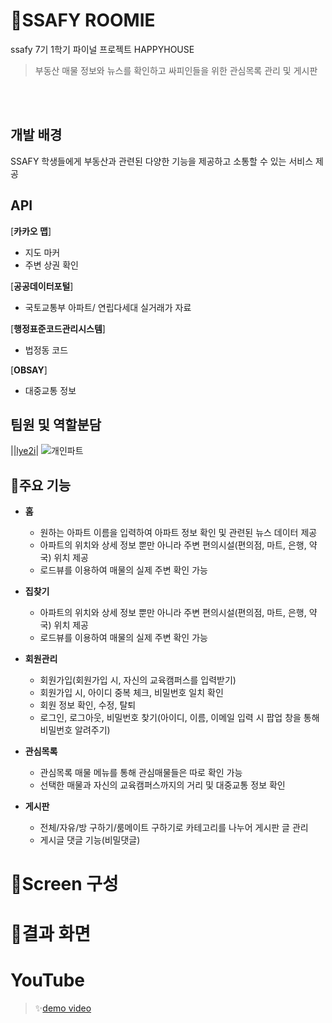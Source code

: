 # 🏡SSAFY ROOMIE
ssafy 7기 1학기 파이널 프로젝트 HAPPYHOUSE
> 부동산 매물 정보와 뉴스를 확인하고 싸피인들을 위한 관심목록 관리 및 게시판 </br>

</br>
</br>

## 개발 배경
SSAFY 학생들에게 부동산과 관련된 다양한 기능을 제공하고 소통할 수 있는 서비스 제공 

## API
[**카카오 맵**]
- 지도 마커
- 주변 상권 확인

[**공공데이터포털**]
- 국토교통부 아파트/ 연립다세대 실거래가 자료

[**행정표준코드관리시스템**]
- 법정동 코드

[**OBSAY**]
- 대중교통 정보

## 팀원 및 역할분담
|[]()|[lye2i](https://github.com/lye2i)|
![개인파트](https://user-images.githubusercontent.com/65855978/170497377-c4a6d5d6-31c1-49e6-94ac-3964d8ad70fa.png)


## 🏡주요 기능
- **홈**
    - 원하는 아파트 이름을 입력하여 아파트 정보 확인 및 관련된 뉴스 데이터 제공
    - 아파트의 위치와 상세 정보 뿐만 아니라 주변 편의시설(편의점, 마트, 은행, 약국) 위치 제공
    - 로드뷰를 이용하여 매물의 실제 주변 확인 가능

- **집찾기**
    - 아파트의 위치와 상세 정보 뿐만 아니라 주변 편의시설(편의점, 마트, 은행, 약국) 위치 제공
    - 로드뷰를 이용하여 매물의 실제 주변 확인 가능

- **회원관리**
    - 회원가입(회원가입 시, 자신의 교육캠퍼스를 입력받기)
    - 회원가입 시, 아이디 중복 체크, 비밀번호 일치 확인
    - 회원 정보 확인, 수정, 탈퇴
    - 로그인, 로그아웃, 비밀번호 찾기(아이디, 이름, 이메일 입력 시 팝업 창을 통해 비밀번호 알려주기)

- **관심목록**
    - 관심목록 매물 메뉴를 통해 관심매물들은 따로 확인 가능
    - 선택한 매물과 자신의 교육캠퍼스까지의 거리 및 대중교통 정보 확인
    
- **게시판**
    - 전체/자유/방 구하기/룸메이트 구하기로 카테고리를 나누어 게시판 글 관리
    - 게시글 댓글 기능(비밀댓글)


# 🏡Screen 구성



# 🏡결과 화면


# YouTube
>  ✨[demo video](https://www.youtube.com/watch?v=BEAs4nZEI5M)<br/>
